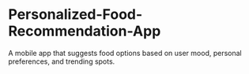 # Personalized-Food-Recommendation-App
A mobile app that suggests food options based on user mood, personal preferences, and trending spots.
